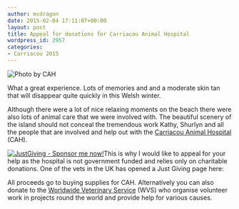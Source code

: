 ```yaml
---
author: mcdragon
date: 2015-02-04 17:11:07+00:00
layout: post
title: Appeal for donations for Carriacou Animal Hospital
wordpress_id: 2957
categories:
- Carriacou 2015
---
```


![Photo by CAH](https://img.mcdowell.si/2015/02/cah-1.jpg "Photo by CAH")

What a great experience. Lots of memories and and a moderate skin tan that will disappear quite quickly in this Welsh winter.

Although there were a lot of nice relaxing moments on the beach there were also lots of animal care that we were involved with. The beautiful scenery of the island should not conceal the tremendous work Kathy, Shurlyn and all the people that are involved and help out with the [Carriacou Animal Hospital](https://www.carriacouanimalclinic.com/) (CAH).


[![JustGiving - Sponsor me now!](https://www.justgiving.com/App_Themes/JustGiving/images/badges/badge10.gif)](https://www.justgiving.com/Martin-McDowell)This is why I would like to appeal for your help as the hospital is not government funded and relies only on charitable donations. One of the vets in the UK has opened a Just Giving page here:


All proceeds go to buying supplies for CAH. Alternatively you can also donate to the [Worldwide Veterinary Service](https://www.wvs.org.uk/) (WVS) who organise volunteer work in projects round the world and provide help for various causes.
